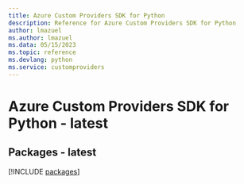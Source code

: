 ```yaml
---
title: Azure Custom Providers SDK for Python
description: Reference for Azure Custom Providers SDK for Python
author: lmazuel
ms.author: lmazuel
ms.data: 05/15/2023
ms.topic: reference
ms.devlang: python
ms.service: customproviders
---
```

# Azure Custom Providers SDK for Python - latest
## Packages - latest
[!INCLUDE [packages](custom-providers-index.md)]
